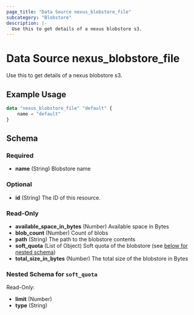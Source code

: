 ```yaml
---
page_title: "Data Source nexus_blobstore_file"
subcategory: "Blobstore"
description: |-
  Use this to get details of a nexus blobstore s3.
---
```

# Data Source nexus_blobstore_file
Use this to get details of a nexus blobstore s3.
## Example Usage
```terraform
data "nexus_blobstore_file" "default" {
	name = "default"
}
```
<!-- schema generated by tfplugindocs -->
## Schema

### Required

- **name** (String) Blobstore name

### Optional

- **id** (String) The ID of this resource.

### Read-Only

- **available_space_in_bytes** (Number) Available space in Bytes
- **blob_count** (Number) Count of blobs
- **path** (String) The path to the blobstore contents
- **soft_quota** (List of Object) Soft quota of the blobstore (see [below for nested schema](#nestedatt--soft_quota))
- **total_size_in_bytes** (Number) The total size of the blobstore in Bytes

<a id="nestedatt--soft_quota"></a>
### Nested Schema for `soft_quota`

Read-Only:

- **limit** (Number)
- **type** (String)

